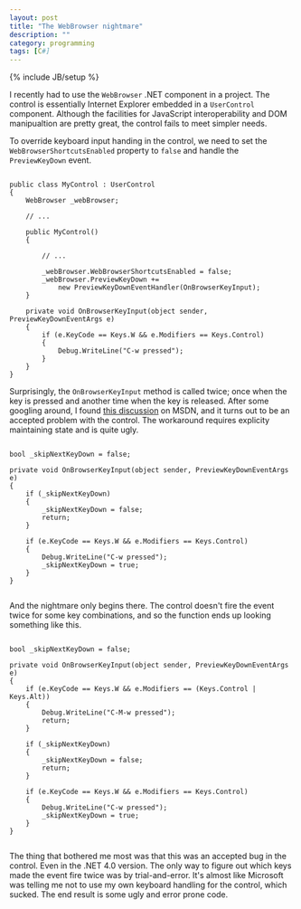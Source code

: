 ```yaml
---
layout: post
title: "The WebBrowser nightmare"
description: ""
category: programming
tags: [C#]
---
```

{% include JB/setup %}

I recently had to use the `WebBrowser` .NET component in a project.
The control is essentially Internet Explorer embedded in a `UserControl` component.
Although the facilities for JavaScript interoperability and DOM manipualtion are pretty great, the control fails to meet simpler needs.

To override keyboard input handing in the control, we need to set the `WebBrowserShortcutsEnabled` property to `false` and handle the `PreviewKeyDown` event.

<pre><code class='cs'>
public class MyControl : UserControl
{
	WebBrowser _webBrowser;

	// ...

	public MyControl()
	{	
		
		// ...

		_webBrowser.WebBrowserShortcutsEnabled = false;
		_webBrowser.PreviewKeyDown += 
			new PreviewKeyDownEventHandler(OnBrowserKeyInput);
	}

	private void OnBrowserKeyInput(object sender, PreviewKeyDownEventArgs e)
	{
		if (e.KeyCode == Keys.W &amp;&amp; e.Modifiers == Keys.Control)
		{
			Debug.WriteLine("C-w pressed");
		}
	}
}
</code></pre>

Surprisingly, the `OnBrowserKeyInput` method is called twice; once when the key is pressed and another time when the key is released.
After some googling around, I found [this discussion](http://social.msdn.microsoft.com/Forums/en-US/csharpgeneral/thread/f83d3d71-ea3e-4b18-a610-30a91fae060e/) on MSDN, and it turns out to be an accepted problem with the control. The workaround requires explicity maintaining state and is quite ugly.

<pre><code class='cs'>
bool _skipNextKeyDown = false;

private void OnBrowserKeyInput(object sender, PreviewKeyDownEventArgs e)
{
	if (_skipNextKeyDown)
	{
		_skipNextKeyDown = false;
		return;
	}
	
	if (e.KeyCode == Keys.W &amp;&amp; e.Modifiers == Keys.Control)
	{
		Debug.WriteLine("C-w pressed");
		_skipNextKeyDown = true;
	}
}

</code></pre>

And the nightmare only begins there. The control doesn't fire the event twice for some key combinations, and so the function ends up looking something like this.

<pre><code class='cs'>
bool _skipNextKeyDown = false;

private void OnBrowserKeyInput(object sender, PreviewKeyDownEventArgs e)
{
	if (e.KeyCode == Keys.W &amp;&amp; e.Modifiers == (Keys.Control | Keys.Alt))
	{
		Debug.WriteLine("C-M-w pressed");
		return;
	}

	if (_skipNextKeyDown)
	{
		_skipNextKeyDown = false;
		return;
	}
	
	if (e.KeyCode == Keys.W &amp;&amp; e.Modifiers == Keys.Control)
	{
		Debug.WriteLine("C-w pressed");
		_skipNextKeyDown = true;
	}
}

</code></pre>

The thing that bothered me most was that this was an accepted bug in the control. Even in the .NET 4.0 version.
The only way to figure out which keys made the event fire twice was by trial-and-error.
It's almost like Microsoft was telling me not to use my own keyboard handling for the control, which sucked.
The end result is some ugly and error prone code.

